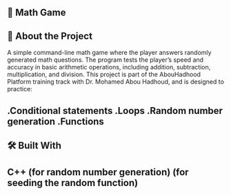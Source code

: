 🧮 Math Game
----------------------------------------------------------------------------------------------------------------

📖 About the Project
----------------------------------------------------------------------------------------------------------------

A simple command-line math game where the player answers randomly generated math questions.
The program tests the player’s speed and accuracy in basic arithmetic operations, including addition, subtraction, multiplication, and division.
This project is part of the AbouHadhood Platform training track with Dr. Mohamed Abou Hadhoud, and is designed to practice:

.Conditional statements
.Loops
.Random number generation
.Functions
----------------------------------------------------------------------------------------------------------------
🛠 Built With
----------------------------------------------------------------------------------------------------------------

C++
<iostream>
<cstdlib> (for random number generation)
<ctime> (for seeding the random function)
----------------------------------------------------------------------------------------------------------------

